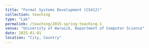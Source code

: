 ```yaml
---
title: "Formal Systems Development (CS412)"
collection: teaching
type: "Lab"
permalink: /teaching/2015-spring-teaching-1
venue: "University of Warwick, Department of Computer Science"
date: 2025-01-01
location: "City, Country"
---
```


